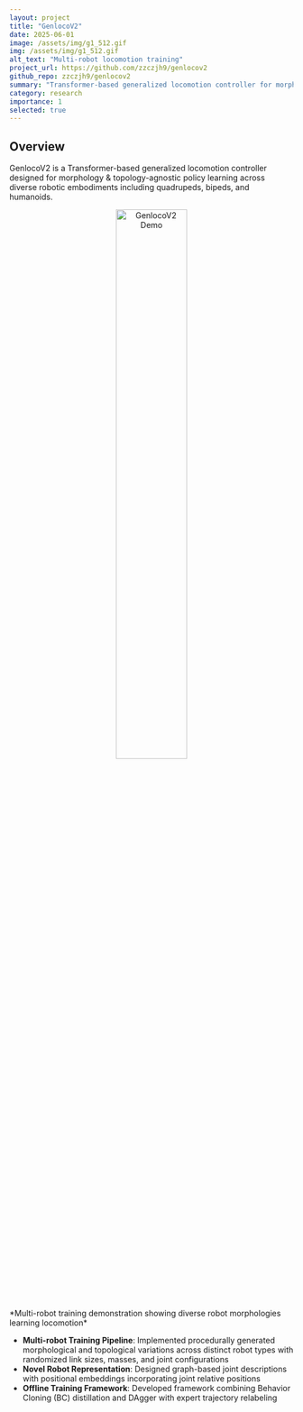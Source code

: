 ```yaml
---
layout: project
title: "GenlocoV2"
date: 2025-06-01
image: /assets/img/g1_512.gif
img: /assets/img/g1_512.gif
alt_text: "Multi-robot locomotion training"
project_url: https://github.com/zzczjh9/genlocov2
github_repo: zzczjh9/genlocov2
summary: "Transformer-based generalized locomotion controller for morphology & topology-agnostic policy learning"
category: research
importance: 1
selected: true
---
```


## Overview

GenlocoV2 is a Transformer-based generalized locomotion controller designed for morphology & topology-agnostic policy learning across diverse robotic embodiments including quadrupeds, bipeds, and humanoids.

<div style="text-align: center;">
<img src="/assets/img/g1_512.gif" alt="GenlocoV2 Demo" style="width: 50%; height: auto;">
</div>
*Multi-robot training demonstration showing diverse robot morphologies learning locomotion*


- **Multi-robot Training Pipeline**: Implemented procedurally generated morphological and topological variations across distinct robot types with randomized link sizes, masses, and joint configurations
- **Novel Robot Representation**: Designed graph-based joint descriptions with positional embeddings incorporating joint relative positions
- **Offline Training Framework**: Developed framework combining Behavior Cloning (BC) distillation and DAgger with expert trajectory relabeling
